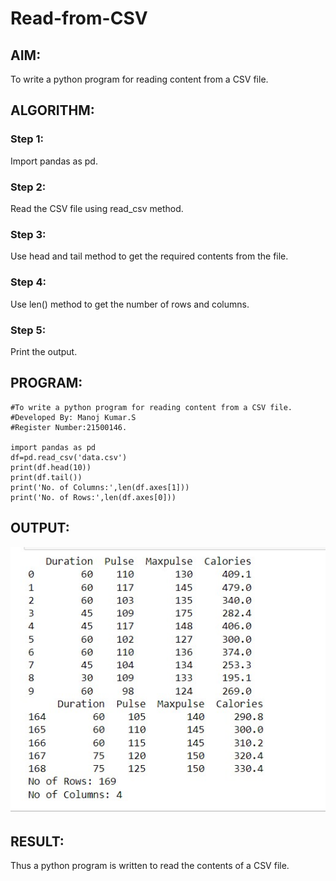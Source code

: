 # Read-from-CSV

## AIM:
To write a python program for reading content from a CSV file.

## ALGORITHM:
### Step 1:
Import pandas as pd.
### Step 2:
Read the CSV file using read_csv method.
### Step 3:
Use head and tail method to get the required contents from the file.
### Step 4:
Use len() method to get the number of rows and columns.
### Step 5:
Print the output.


## PROGRAM:
```
#To write a python program for reading content from a CSV file.
#Developed By: Manoj Kumar.S
#Register Number:21500146.

import pandas as pd
df=pd.read_csv('data.csv')
print(df.head(10))
print(df.tail())
print('No. of Columns:',len(df.axes[1]))
print('No. of Rows:',len(df.axes[0]))
```

## OUTPUT:
![](./out.jpg)

## RESULT:
Thus a python program is written to read the contents of a CSV file.
